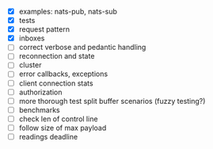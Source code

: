 
- [X] examples: nats-pub, nats-sub
- [X] tests
- [X] request pattern
- [X] inboxes
- [ ] correct verbose and pedantic handling
- [ ] reconnection and state
- [ ] cluster
- [ ] error callbacks, exceptions
- [ ] client connection stats
- [ ] authorization
- [ ] more thorough test split buffer scenarios (fuzzy testing?)
- [ ] benchmarks
- [ ] check len of control line
- [ ] follow size of max payload
- [ ] readings deadline
